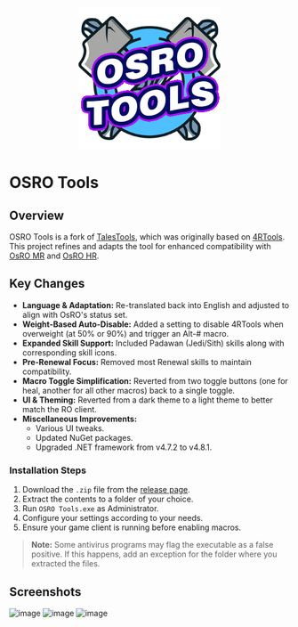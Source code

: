 <p align="center">
  <img src="assets/image/logos/applogo.png" alt="App Logo" width="256">
</p>

# OSRO Tools

## Overview
OSRO Tools is a fork of [TalesTools](https://github.com/biancaazuma/TalesTools), which was originally based on [4RTools](https://github.com/4RTools/4RTools). This project refines and adapts the tool for enhanced compatibility with [OsRO MR](https://osro.mr/) and [OsRO HR](https://osro.gg/).

## Key Changes
- **Language & Adaptation:** Re-translated back into English and adjusted to align with OsRO's status set.
- **Weight-Based Auto-Disable:** Added a setting to disable 4RTools when overweight (at 50% or 90%) and trigger an Alt-# macro.
- **Expanded Skill Support:** Included Padawan (Jedi/Sith) skills along with corresponding skill icons.
- **Pre-Renewal Focus:** Removed most Renewal skills to maintain compatibility.
- **Macro Toggle Simplification:** Reverted from two toggle buttons (one for heal, another for all other macros) back to a single toggle.
- **UI & Theming:** Reverted from a dark theme to a light theme to better match the RO client.
- **Miscellaneous Improvements:**
  - Various UI tweaks.
  - Updated NuGet packages.
  - Upgraded .NET framework from v4.7.2 to v4.8.1.

### Installation Steps
1. Download the `.zip` file from the [release page](https://github.com/torrq/4RTools-OSRO/releases).
2. Extract the contents to a folder of your choice.
3. Run `OSRO Tools.exe` as Administrator.
4. Configure your settings according to your needs.
5. Ensure your game client is running before enabling macros.

> **Note:** Some antivirus programs may flag the executable as a false positive. If this happens, add an exception for the folder where you extracted the files.

## Screenshots

<img width="1926" height="316" alt="image" src="https://github.com/user-attachments/assets/89e5c2ed-2fc3-4eb0-a717-4bb4deae39ba" />

<img width="1926" height="802" alt="image" src="https://github.com/user-attachments/assets/a3ae326d-98f5-40dd-b71c-8a193b52f4c7" />

<img width="640" height="200" alt="image" src="https://github.com/user-attachments/assets/0f3f4ffd-83ef-4a9f-8c3b-1c14a7df98f9" />

